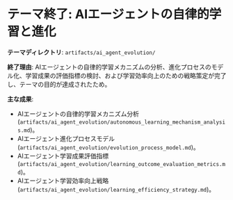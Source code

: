# テーマ終了: AIエージェントの自律的学習と進化

**テーマディレクトリ**: `artifacts/ai_agent_evolution/`

**終了理由**: AIエージェントの自律的学習メカニズムの分析、進化プロセスのモデル化、学習成果の評価指標の検討、および学習効率向上のための戦略策定が完了し、テーマの目的が達成されたため。

**主な成果**: 
*   AIエージェントの自律的学習メカニズム分析 (`artifacts/ai_agent_evolution/autonomous_learning_mechanism_analysis.md`)。
*   AIエージェント進化プロセスモデル (`artifacts/ai_agent_evolution/evolution_process_model.md`)。
*   AIエージェント学習成果評価指標 (`artifacts/ai_agent_evolution/learning_outcome_evaluation_metrics.md`)。
*   AIエージェント学習効率向上戦略 (`artifacts/ai_agent_evolution/learning_efficiency_strategy.md`)。
